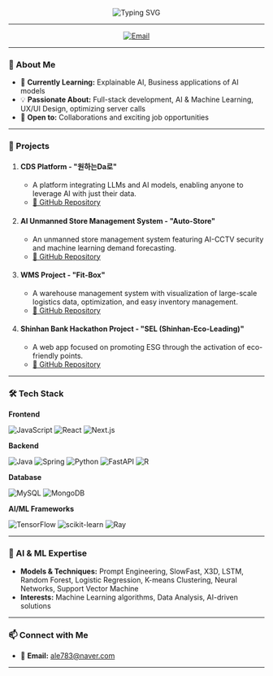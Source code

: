 <!-- Header -->
<p align="center">
  <img src="https://readme-typing-svg.herokuapp.com?font=Montserrat&size=32&duration=3000&color=36BCF7&center=true&vCenter=true&lines=Hello%2C+I'm+Soowan+Lee+%F0%9F%91%8B;Full-Stack+Developer;AI+Enthusiast" alt="Typing SVG">
</p>

---

<p align="center">
  <a href="mailto:ale783@naver.com"><img src="https://img.shields.io/badge/Email-D14836?style=flat-square&logo=gmail&logoColor=white" alt="Email"></a>
  <!-- Add more social links here -->
</p>

---

### 🌟 About Me

- 🌱 **Currently Learning:** Explainable AI, Business applications of AI models
- 💡 **Passionate About:** Full-stack development, AI & Machine Learning, UX/UI Design, optimizing server calls
- 🤝 **Open to:** Collaborations and exciting job opportunities

---

### 🚀 Projects

1. #### **CDS Platform - "원하는Da로"**
   - A platform integrating LLMs and AI models, enabling anyone to leverage AI with just their data.
   - [🔗 GitHub Repository](https://github.com/Rafael-Lee-SW/Wada-AI-CDS-Platform)

2. #### **AI Unmanned Store Management System - "Auto-Store"**
   - An unmanned store management system featuring AI-CCTV security and machine learning demand forecasting.
   - [🔗 GitHub Repository](https://github.com/Rafael-Lee-SW/UPS-with-AI-and-ML)

3. #### **WMS Project - "Fit-Box"**
   - A warehouse management system with visualization of large-scale logistics data, optimization, and easy inventory management.
   - [🔗 GitHub Repository](https://github.com/Rafael-Lee-SW/Financial-Project)

4. #### **Shinhan Bank Hackathon Project - "SEL (Shinhan-Eco-Leading)"**
   - A web app focused on promoting ESG through the activation of eco-friendly points.
   - [🔗 GitHub Repository](https://github.com/Rafael-Lee-SW/WMS-project)

---

### 🛠️ Tech Stack

**Frontend**

![JavaScript](https://img.shields.io/badge/JavaScript-F7DF1E?style=flat-square&logo=javascript&logoColor=black)
![React](https://img.shields.io/badge/React-61DAFB?style=flat-square&logo=react&logoColor=black)
![Next.js](https://img.shields.io/badge/Next.js-000000?style=flat-square&logo=nextdotjs&logoColor=white)

**Backend**

![Java](https://img.shields.io/badge/Java-007396?style=flat-square&logo=java&logoColor=white)
![Spring](https://img.shields.io/badge/Spring-6DB33F?style=flat-square&logo=spring&logoColor=white)
![Python](https://img.shields.io/badge/Python-3776AB?style=flat-square&logo=python&logoColor=white)
![FastAPI](https://img.shields.io/badge/FastAPI-009688?style=flat-square&logo=fastapi&logoColor=white)
![R](https://img.shields.io/badge/R-276DC3?style=flat-square&logo=r&logoColor=white)

**Database**

![MySQL](https://img.shields.io/badge/MySQL-4479A1?style=flat-square&logo=mysql&logoColor=white)
![MongoDB](https://img.shields.io/badge/MongoDB-47A248?style=flat-square&logo=mongodb&logoColor=white)

**AI/ML Frameworks**

![TensorFlow](https://img.shields.io/badge/TensorFlow-FF6F00?style=flat-square&logo=tensorflow&logoColor=white)
![scikit-learn](https://img.shields.io/badge/scikit--learn-F7931E?style=flat-square&logo=scikitlearn&logoColor=white)
![Ray](https://img.shields.io/badge/Ray-FF5500?style=flat-square&logo=ray&logoColor=white)

---

### 🤖 AI & ML Expertise

- **Models & Techniques:** Prompt Engineering, SlowFast, X3D, LSTM, Random Forest, Logistic Regression, K-means Clustering, Neural Networks, Support Vector Machine
- **Interests:** Machine Learning algorithms, Data Analysis, AI-driven solutions

---

### 📫 Connect with Me

- 📧 **Email:** [ale783@naver.com](mailto:ale783@naver.com)
<!-- - 💼 **LinkedIn:** [이수완](https://www.linkedin.com/in/%EC%88%98%EC%99%84-%EC%9D%B4-01299428b/) -->
<!-- - 🌐 **GitHub:** [Rafael-Lee-SW](https://github.com/Rafael-Lee-SW) -->

---
<!-- Footer -->

